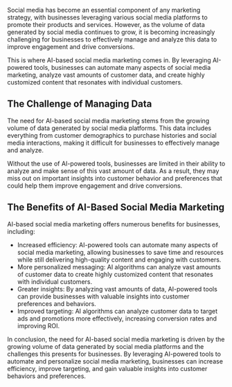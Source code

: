 
Social media has become an essential component of any marketing strategy, with businesses leveraging various social media platforms to promote their products and services. However, as the volume of data generated by social media continues to grow, it is becoming increasingly challenging for businesses to effectively manage and analyze this data to improve engagement and drive conversions.

This is where AI-based social media marketing comes in. By leveraging AI-powered tools, businesses can automate many aspects of social media marketing, analyze vast amounts of customer data, and create highly customized content that resonates with individual customers.

The Challenge of Managing Data
------------------------------

The need for AI-based social media marketing stems from the growing volume of data generated by social media platforms. This data includes everything from customer demographics to purchase histories and social media interactions, making it difficult for businesses to effectively manage and analyze.

Without the use of AI-powered tools, businesses are limited in their ability to analyze and make sense of this vast amount of data. As a result, they may miss out on important insights into customer behavior and preferences that could help them improve engagement and drive conversions.

The Benefits of AI-Based Social Media Marketing
-----------------------------------------------

AI-based social media marketing offers numerous benefits for businesses, including:

* Increased efficiency: AI-powered tools can automate many aspects of social media marketing, allowing businesses to save time and resources while still delivering high-quality content and engaging with customers.
* More personalized messaging: AI algorithms can analyze vast amounts of customer data to create highly customized content that resonates with individual customers.
* Greater insights: By analyzing vast amounts of data, AI-powered tools can provide businesses with valuable insights into customer preferences and behaviors.
* Improved targeting: AI algorithms can analyze customer data to target ads and promotions more effectively, increasing conversion rates and improving ROI.

In conclusion, the need for AI-based social media marketing is driven by the growing volume of data generated by social media platforms and the challenges this presents for businesses. By leveraging AI-powered tools to automate and personalize social media marketing, businesses can increase efficiency, improve targeting, and gain valuable insights into customer behaviors and preferences.
